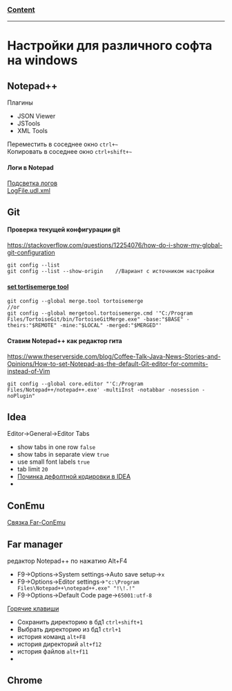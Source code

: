 ### [Content](../contents.md)

-----------------------------

# Настройки для различного софта на windows

## Notepad++
Плагины
- JSON Viewer
- JSTools
- XML Tools

Переместить в соседнее окно `ctrl+~`  
Копировать в соседнее окно `ctrl+shift+~`

#### Логи в Notepad  
[Подсветка логов](https://gist.github.com/mmdemirbas/3713724)  
[LogFile.udl.xml](../resources/settings/LogFile.udl.xml)  

## Git
#### Проверка текущей конфигурации git
https://stackoverflow.com/questions/12254076/how-do-i-show-my-global-git-configuration
````
git config --list
git config --list --show-origin    //Вариант с источником настройки
````
#### [set tortisemerge tool](https://devstuffs.wordpress.com/2013/03/08/setting-tortoisegitmerge-in-msysgit-as-the-git-mergetool/)
````
git config --global merge.tool tortoisemerge
//or
git config --global mergetool.tortoisemerge.cmd '"C:/Program Files/TortoiseGit/bin/TortoiseGitMerge.exe" -base:"$BASE" -theirs:"$REMOTE" -mine:"$LOCAL" -merged:"$MERGED"'
````
#### Ставим Notepad++ как редактор гита
https://www.theserverside.com/blog/Coffee-Talk-Java-News-Stories-and-Opinions/How-to-set-Notepad-as-the-default-Git-editor-for-commits-instead-of-Vim
````
git config --global core.editor "'C:/Program Files/Notepad++/notepad++.exe' -multiInst -notabbar -nosession -noPlugin"
````

## Idea

Editor->General->Editor Tabs
- show tabs in one row `false`
- show tabs in separate view `true`
- use small font labels `true`
- tab limit `20`
- [Починка дефолтной кодировки в IDEA](https://youtrack.jetbrains.com/issue/IDEA-276155/Unable-to-change-gradle-build-output-encoding)
- 

## ConEmu
[Связка Far-ConEmu](http://chuchuva.com/pavel/2012/07/far-manager-and-console-output/)

## Far manager
редактор Notepad++ по нажатию Alt+F4     
- F9->Options->System settings->Auto save setup->`x`
- F9->Options->Editor settings->`"c:\Program Files\Notepad++\notepad++.exe" "!\!.!"`
- F9->Options->Default Code page->`65001:utf-8`

[Горячие клавиши](https://cheatography.com/alexzaitzev/cheat-sheets/far-3/)
- Сохранить директорию в бд1  `ctrl+shift+1`  
- Выбрать директорию из бд1 `ctrl+1`  
- история команд `alt+F8`  
- история директорий `alt+f12`  
- история файлов `alt+f11`  
- 

## Chrome





